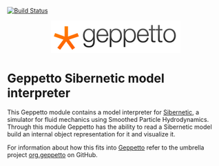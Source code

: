 [![Build Status](https://travis-ci.org/openworm/org.geppetto.model.neuroml.png?branch=master)](https://travis-ci.org/openworm/org.geppetto.model.neuroml)

<p align="center">
  <img src="https://github.com/tarelli/bucket/blob/master/geppetto%20logo.png?raw=true" alt="Geppetto logo"/>
</p>

# Geppetto Sibernetic model interpreter

This Geppetto module contains a model interpreter for [Sibernetic](http://sibernetic.org/), a simulator for fluid mechanics using Smoothed Particle Hydrodynamics. 
Through this module Geppetto has the ability to read a Sibernetic model build an internal object representation for it and visualize it.

For information about how this fits into [Geppetto](http://www.geppetto.org/) refer to the umbrella project [org.geppetto](https://github.com/openworm/org.geppetto) on GitHub.
